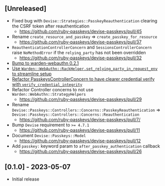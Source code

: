 ## [Unreleased]

- Fixed bug with `Devise::Strategies::PasskeyReauthentication` clearing the CSRF token after reauthentication
  - https://github.com/ruby-passkeys/devise-passkeys/pull/45
- Rename `create_resource_and_passkey` => `create_passkey_for_resource`
  - https://github.com/ruby-passkeys/devise-passkeys/pull/37
- `ReauthenticationControllerConcern` and `SessionsControllerConcern` raise `NoMethodError` if the `relying_party` has not been overridden
  - https://github.com/ruby-passkeys/devise-passkeys/pull/32
- [Bump to warden-webauthn 0.2.1](https://github.com/ruby-passkeys/devise-passkeys/pull/29/commits/d825ffded91aa98801bdd5530442761aa60538f9)
- [Use `Warden::WebAuthn::RackHelper.set_relying_party_in_request_env` to streamline setup](https://github.com/ruby-passkeys/devise-passkeys/pull/29/commits/7b7d50129ebe83b0a224d0ace0e4cff8ea407f4a)
- [Refactor PasskeysControllerConcern to have clearer credential verify with `verify_credential_integrity`](https://github.com/ruby-passkeys/devise-passkeys/pull/29/commits/f1400cb4b217c20b9e74fda3f55f74284e373d25)
- Refactor Controller concerns to not use `Warden::WebAuthn::StrategyHelpers`
  - https://github.com/ruby-passkeys/devise-passkeys/pull/29
- Rename `Devise::Passkeys::Controllers::Concerns::PasskeyReauthentication` => `Devise::Passkeys::Controllers::Concerns::Reauthentication`
  - https://github.com/ruby-passkeys/devise-passkeys/pull/7/
- Bump `Devise` requirement to `>= 4.7.1`
  - https://github.com/ruby-passkeys/devise-passkeys/pull/11
- Document `Devise::Passkeys::Model`
  - https://github.com/ruby-passkeys/devise-passkeys/pull/12
- Add `passkey:` keyword param to `after_passkey_authentication` callback
  - https://github.com/ruby-passkeys/devise-passkeys/pull/26

## [0.1.0] - 2023-05-07

- Initial release
